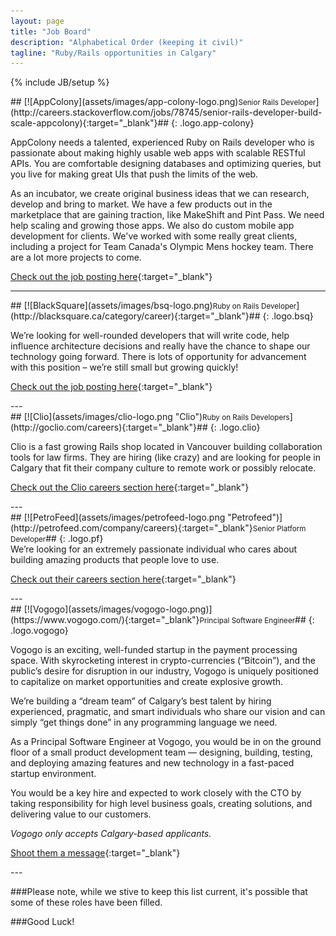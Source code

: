 ```yaml
---
layout: page
title: "Job Board"
description: "Alphabetical Order (keeping it civil)"
tagline: "Ruby/Rails opportunities in Calgary"
---
```

{% include JB/setup %}

<div class="well" markdown="1">
## [![AppColony](assets/images/app-colony-logo.png)<small>Senior Rails Developer</small>](http://careers.stackoverflow.com/jobs/78745/senior-rails-developer-build-scale-appcolony){:target="_blank"}##
{: .logo.app-colony}

AppColony needs a talented, experienced Ruby on Rails developer who is passionate about making highly usable web apps with scalable RESTful APIs. You are comfortable designing databases and optimizing queries, but you live for making great UIs that push the limits of the web. 

As an incubator, we create original business ideas that we can research, develop and bring to market. We have a few products out in the marketplace that are gaining traction, like MakeShift and Pint Pass. We need help scaling and growing those apps. We also do custom mobile app development for clients. We've worked with some really great clients, including a project for Team Canada's Olympic Mens hockey team. There are a lot more projects to come.

[Check out the job posting here](http://careers.stackoverflow.com/jobs/78745/senior-rails-developer-build-scale-appcolony){:target="_blank"}
</div>

---
<div class="well" markdown="1">
## [![BlackSquare](assets/images/bsq-logo.png)<small>Ruby on Rails Developer</small>](http://blacksquare.ca/category/career){:target="_blank"}##
{: .logo.bsq}

We’re looking for well-rounded developers that will write code, help influence architecture decisions and really have the chance to shape our technology going forward. There is lots of opportunity for advancement with this position – we’re still small but growing quickly!

[Check out the job posting here](http://blacksquare.ca/2013/02/developer/){:target="_blank"}
</div>
---
<div class="well" markdown="1">
## [![Clio](assets/images/clio-logo.png "Clio")<small>Ruby on Rails Developers</small>](http://goclio.com/careers){:target="_blank"}##
{: .logo.clio}

Clio is a fast growing Rails shop located in Vancouver building collaboration tools for law firms. They are hiring (like crazy) and are looking for people in Calgary that fit their company culture to remote work or possibly relocate.

[Check out the Clio careers section here](http://goclio.com/careers){:target="_blank"}
</div>
---

<div class="well" markdown="1">
## [![PetroFeed](assets/images/petrofeed-logo.png "Petrofeed")](http://petrofeed.com/company/careers){:target="_blank"}<small>Senior Platform Developer</small>##
{: .logo.pf}
 
 <br>
 We’re looking for an extremely passionate individual who cares about building amazing products that people love to use.
 
 [Check out their careers section here](https://www.petrofeed.com/company/careers/platform){:target="_blank"}
</div>
---

<div class="well" markdown="1">
## [![Vogogo](assets/images/vogogo-logo.png)](https://www.vogogo.com/){:target="_blank"}<small>Principal Software Engineer</small>##
{: .logo.vogogo}

Vogogo is an exciting, well-funded startup in the payment processing space.  With skyrocketing interest in crypto-currencies (“Bitcoin”), and the public’s desire for disruption in our industry, Vogogo is uniquely positioned to capitalize on market opportunities and create explosive growth. 
 
We’re building a “dream team” of Calgary’s best talent by hiring experienced, pragmatic, and smart individuals who share our vision and can simply “get things done” in any programming language we need.
 
As a Principal Software Engineer at Vogogo, you would be in on the ground floor of a small product development team — designing, building, testing, and deploying amazing features and new technology in a fast-paced startup environment.
 
You would be a key hire and expected to work closely with the CTO by taking responsibility for high level business goals, creating solutions, and delivering value to our customers.
 
<i>Vogogo only accepts Calgary-based applicants.</i>

[Shoot them a message](https://www.vogogo.com/#Contact){:target="_blank"}
</div>
---

###Please note, while we stive to keep this list current, it's possible that some of these roles have been filled.

###Good Luck!
